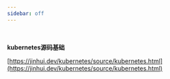 ```yaml
---
sidebar: off
---
```


<br />

**kubernetes源码基础**

[https://jinhui.dev/kubernetes/source/kubernetes.html](https://jinhui.dev/kubernetes/source/kubernetes.html)

<br />